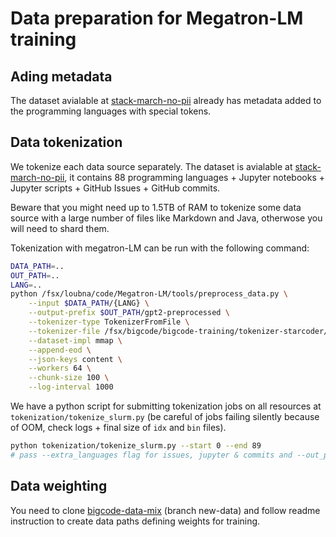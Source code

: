 # Data preparation for Megatron-LM training
## Ading metadata
The dataset avialable at [stack-march-no-pii](https://huggingface.co/datasets/bigcode/stack-march-no-pii) already has metadata added to the programming languages with special tokens.

## Data tokenization

We tokenize each data source separately. The dataset is avialable at [stack-march-no-pii](https://huggingface.co/datasets/bigcode/stack-march-no-pii), it contains 88 programming languages + Jupyter notebooks + Jupyter scripts + GitHub Issues + GitHub commits.

Beware that you might need up to 1.5TB of RAM to tokenize some data source with a large number of files like Markdown and Java, otherwose you will need to shard them.

Tokenization with megatron-LM can be run with the following command:

```bash
DATA_PATH=..
OUT_PATH=..
LANG=..
python /fsx/loubna/code/Megatron-LM/tools/preprocess_data.py \
    --input $DATA_PATH/{LANG} \
    --output-prefix $OUT_PATH/gpt2-preprocessed \
    --tokenizer-type TokenizerFromFile \
    --tokenizer-file /fsx/bigcode/bigcode-training/tokenizer-starcoder/tokenizer.json \
    --dataset-impl mmap \
    --append-eod \
    --json-keys content \
    --workers 64 \
    --chunk-size 100 \
    --log-interval 1000
```
We have a python script for submitting tokenization jobs on all resources at `tokenization/tokenize_slurm.py` (be careful of jobs failing silently because of OOM, check logs + final size of `idx` and `bin` files).

```bash
python tokenization/tokenize_slurm.py --start 0 --end 89
# pass --extra_languages flag for issues, jupyter & commits and --out_path "/fsx/bigcode/bigcode-training/tokenized_stack_no_pii/"
```

## Data weighting

You need to clone [bigcode-data-mix](https://github.com/loubnabnl/bigcode-data-mix/tree/new-data) (branch new-data) and follow readme instruction to create data paths defining weights for training.